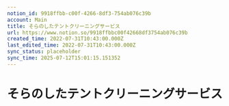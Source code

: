 ```yaml
---
notion_id: 9918ffbb-c00f-4266-8df3-754ab076c39b
account: Main
title: そらのしたテントクリーニングサービス
url: https://www.notion.so/9918ffbbc00f42668df3754ab076c39b
created_time: 2022-07-31T10:43:00.000Z
last_edited_time: 2022-07-31T10:43:00.000Z
sync_status: placeholder
sync_time: 2025-07-12T15:01:15.151352
---
```

# そらのしたテントクリーニングサービス
